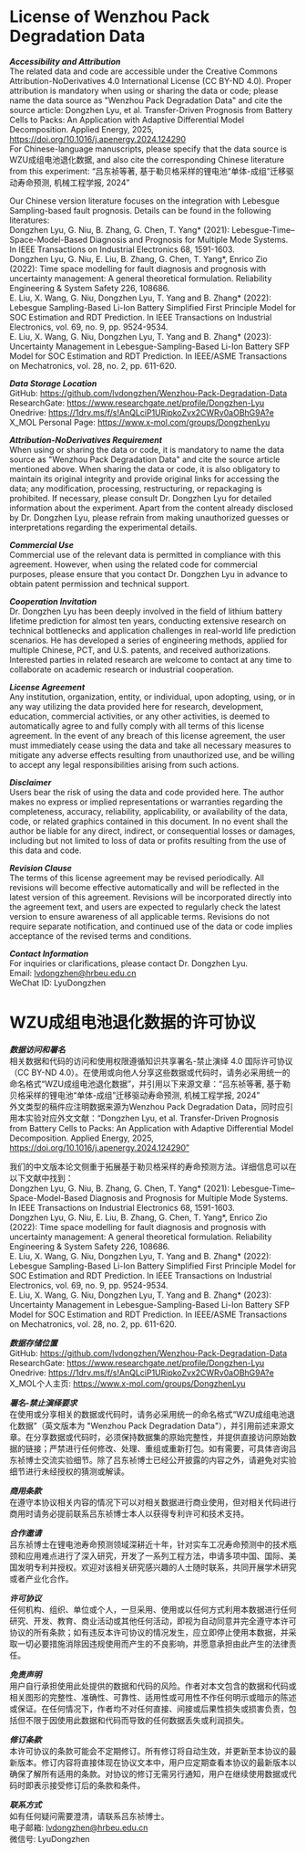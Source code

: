 # License of Wenzhou Pack Degradation Data

***Accessibility and Attribution***  <br>
The related data and code are accessible under the Creative Commons Attribution-NoDerivatives 4.0 International License (CC BY-ND 4.0). Proper attribution is mandatory when using or sharing the data or code; please name the data source as "Wenzhou Pack Degradation Data" and cite the source article: Dongzhen Lyu, et al. Transfer-Driven Prognosis from Battery Cells to Packs: An Application with Adaptive Differential Model Decomposition. Applied Energy, 2025, https://doi.org/10.1016/j.apenergy.2024.124290  <br>
For Chinese-language manuscripts, please specify that the data source is WZU成组电池退化数据, and also cite the corresponding Chinese literature from this experiment: “吕东祯等著, 基于勒贝格采样的锂电池“单体-成组”迁移驱动寿命预测, 机械工程学报, 2024”  <br>

Our Chinese version literature focuses on the integration with Lebesgue Sampling-based fault prognosis. Details can be found in the following literatures:   <br>
Dongzhen Lyu, G. Niu, B. Zhang, G. Chen, T. Yang* (2021): Lebesgue-Time–Space-Model-Based Diagnosis and Prognosis for Multiple Mode Systems. In IEEE Transactions on Industrial Electronics 68, 1591-1603.   <br>
Dongzhen Lyu, G. Niu, E. Liu, B. Zhang, G. Chen, T. Yang*, Enrico Zio (2022): Time space modelling for fault diagnosis and prognosis with uncertainty management: A general theoretical formulation. Reliability Engineering & System Safety 226, 108686.   <br>
E. Liu, X. Wang, G. Niu, Dongzhen Lyu, T. Yang and B. Zhang* (2022): Lebesgue Sampling-Based Li-Ion Battery Simplified First Principle Model for SOC Estimation and RDT Prediction. In IEEE Transactions on Industrial Electronics, vol. 69, no. 9, pp. 9524-9534.   <br>
E. Liu, X. Wang, G. Niu, Dongzhen Lyu, T. Yang and B. Zhang* (2023): Uncertainty Management in Lebesgue-Sampling-Based Li-Ion Battery SFP Model for SOC Estimation and RDT Prediction. In IEEE/ASME Transactions on Mechatronics, vol. 28, no. 2, pp. 611-620.  <br>

***Data Storage Location***  <br>
GitHub: https://github.com/lvdongzhen/Wenzhou-Pack-Degradation-Data   <br>
ResearchGate: https://www.researchgate.net/profile/Dongzhen-Lyu   <br>
Onedrive: https://1drv.ms/f/s!AnQLciP1URipkoZvx2CWRv0aOBhG9A?e   <br>
X_MOL Personal Page: https://www.x-mol.com/groups/DongzhenLyu  <br>

***Attribution-NoDerivatives Requirement***  <br>
When using or sharing the data or code, it is mandatory to name the data source as "Wenzhou Pack Degradation Data" and cite the source article mentioned above. When sharing the data or code, it is also obligatory to maintain its original integrity and provide original links for accessing the data; any modification, processing, restructuring, or repackaging is prohibited. If necessary, please consult Dr. Dongzhen Lyu for detailed information about the experiment. Apart from the content already disclosed by Dr. Dongzhen Lyu, please refrain from making unauthorized guesses or interpretations regarding the experimental details.

***Commercial Use***  <br>
Commercial use of the relevant data is permitted in compliance with this agreement. However, when using the related code for commercial purposes, please ensure that you contact Dr. Dongzhen Lyu in advance to obtain patent permission and technical support.

***Cooperation Invitation***  <br>
Dr. Dongzhen Lyu has been deeply involved in the field of lithium battery lifetime prediction for almost ten years, conducting extensive research on technical bottlenecks and application challenges in real-world life prediction scenarios. He has developed a series of engineering methods, applied for multiple Chinese, PCT, and U.S. patents, and received authorizations. Interested parties in related research are welcome to contact at any time to collaborate on academic research or industrial cooperation. 

***License Agreement***  <br>
Any institution, organization, entity, or individual, upon adopting, using, or in any way utilizing the data provided here for research, development, education, commercial activities, or any other activities, is deemed to automatically agree to and fully comply with all terms of this license agreement. In the event of any breach of this license agreement, the user must immediately cease using the data and take all necessary measures to mitigate any adverse effects resulting from unauthorized use, and be willing to accept any legal responsibilities arising from such actions.

***Disclaimer***  <br>
Users bear the risk of using the data and code provided here. The author makes no express or implied representations or warranties regarding the completeness, accuracy, reliability, applicability, or availability of the data, code, or related graphics contained in this document. In no event shall the author be liable for any direct, indirect, or consequential losses or damages, including but not limited to loss of data or profits resulting from the use of this data and code.

***Revision Clause***  <br>
The terms of this license agreement may be revised periodically. All revisions will become effective automatically and will be reflected in the latest version of this agreement. Revisions will be incorporated directly into the agreement text, and users are expected to regularly check the latest version to ensure awareness of all applicable terms. Revisions do not require separate notification, and continued use of the data or code implies acceptance of the revised terms and conditions.

***Contact Information***  <br>
For inquiries or clarifications, please contact Dr. Dongzhen Lyu.  <br>
Email: lvdongzhen@hrbeu.edu.cn   <br>
WeChat ID: LyuDongzhen   <br>

# WZU成组电池退化数据的许可协议

***数据访问和署名***  <br>
相关数据和代码的访问和使用权限遵循知识共享署名-禁止演绎 4.0 国际许可协议（CC BY-ND 4.0）。在使用或向他人分享这些数据或代码时，请务必采用统一的命名格式“WZU成组电池退化数据”，并引用以下来源文章：“吕东祯等著, 基于勒贝格采样的锂电池“单体-成组”迁移驱动寿命预测, 机械工程学报, 2024”  <br>
外文类型的稿件应注明数据来源为Wenzhou Pack Degradation Data，同时应引用本实验对应外文文献：“Dongzhen Lyu, et al. Transfer-Driven Prognosis from Battery Cells to Packs: An Application with Adaptive Differential Model Decomposition. Applied Energy, 2025, https://doi.org/10.1016/j.apenergy.2024.124290”  <br>

我们的中文版本论文侧重于拓展基于勒贝格采样的寿命预测方法。详细信息可以在以下文献中找到：  <br>
Dongzhen Lyu, G. Niu, B. Zhang, G. Chen, T. Yang* (2021): Lebesgue-Time–Space-Model-Based Diagnosis and Prognosis for Multiple Mode Systems. In IEEE Transactions on Industrial Electronics 68, 1591-1603.   <br>
Dongzhen Lyu, G. Niu, E. Liu, B. Zhang, G. Chen, T. Yang*, Enrico Zio (2022): Time space modelling for fault diagnosis and prognosis with uncertainty management: A general theoretical formulation. Reliability Engineering & System Safety 226, 108686.   <br>
E. Liu, X. Wang, G. Niu, Dongzhen Lyu, T. Yang and B. Zhang* (2022): Lebesgue Sampling-Based Li-Ion Battery Simplified First Principle Model for SOC Estimation and RDT Prediction. In IEEE Transactions on Industrial Electronics, vol. 69, no. 9, pp. 9524-9534.   <br>
E. Liu, X. Wang, G. Niu, Dongzhen Lyu, T. Yang and B. Zhang* (2023): Uncertainty Management in Lebesgue-Sampling-Based Li-Ion Battery SFP Model for SOC Estimation and RDT Prediction. In IEEE/ASME Transactions on Mechatronics, vol. 28, no. 2, pp. 611-620.  <br>

***数据存储位置***  <br>
GitHub: https://github.com/lvdongzhen/Wenzhou-Pack-Degradation-Data   <br>
ResearchGate: https://www.researchgate.net/profile/Dongzhen-Lyu   <br>
Onedrive: https://1drv.ms/f/s!AnQLciP1URipkoZvx2CWRv0aOBhG9A?e   <br>
X_MOL个人主页: https://www.x-mol.com/groups/DongzhenLyu  <br>

***署名-禁止演绎要求***  <br>
在使用或分享相关的数据或代码时，请务必采用统一的命名格式“WZU成组电池退化数据”（英文版本为 "Wenzhou Pack Degradation Data"），并引用前述来源文章。在分享数据或代码时，必须保持数据集的原始完整性，并提供直接访问原始数据的链接；严禁进行任何修改、处理、重组或重新打包。如有需要，可具体咨询吕东祯博士交流实验细节。除了吕东祯博士已经公开披露的内容之外，请避免对实验细节进行未经授权的猜测或解读。

***商用条款***  <br>
在遵守本协议相关内容的情况下可以对相关数据进行商业使用，但对相关代码进行商用时请务必提前联系吕东祯博士本人以获得专利许可和技术支持。

***合作邀请***  <br>
吕东祯博士在锂电池寿命预测领域深耕近十年，针对实车工况寿命预测中的技术瓶颈和应用难点进行了深入研究，开发了一系列工程方法，申请多项中国、国际、美国发明专利并授权。欢迎对该相关研究感兴趣的人士随时联系，共同开展学术研究或者产业化合作。

***许可协议***  <br>
任何机构、组织、单位或个人，一旦采用、使用或以任何方式利用本数据进行任何研究、开发、教育、商业活动或其他任何活动，即视为自动同意并完全遵守本许可协议的所有条款；如有违反本许可协议的情况发生，应立即停止使用本数据，并采取一切必要措施消除因违规使用而产生的不良影响，并愿意承担由此产生的法律责任。

***免责声明***  <br>
用户自行承担使用此处提供的数据和代码的风险。作者对本文包含的数据和代码或相关图形的完整性、准确性、可靠性、适用性或可用性不作任何明示或暗示的陈述或保证。在任何情况下，作者均不对任何直接、间接或后果性损失或损害负责，包括但不限于因使用此数据和代码而导致的任何数据丢失或利润损失。

***修订条款***  <br>
本许可协议的条款可能会不定期修订。所有修订将自动生效，并更新至本协议的最新版本。修订内容将直接体现在协议文本中，用户应定期查看本协议的最新版本以确保了解所有适用的条款。对协议的修订无需另行通知，用户在继续使用数据或代码时即表示接受修订后的条款和条件。

***联系方式***  <br>
如有任何疑问需要澄清，请联系吕东祯博士。  <br>
电子邮箱: lvdongzhen@hrbeu.edu.cn  <br>
微信号: LyuDongzhen  <br>
